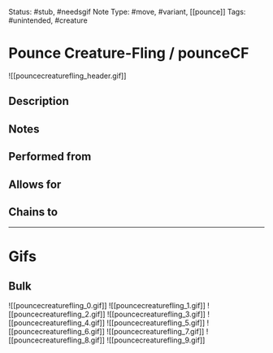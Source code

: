 Status: #stub, #needsgif 
Note Type: #move, #variant, [[pounce]]
Tags: #unintended, #creature 

# Pounce Creature-Fling / pounceCF
![[pouncecreaturefling_header.gif]]
## Description


## Notes


## Performed from


## Allows for


## Chains to


___
# Gifs
## Bulk
![[pouncecreaturefling_0.gif]]
![[pouncecreaturefling_1.gif]]
![[pouncecreaturefling_2.gif]]
![[pouncecreaturefling_3.gif]]
![[pouncecreaturefling_4.gif]]
![[pouncecreaturefling_5.gif]]
![[pouncecreaturefling_6.gif]]
![[pouncecreaturefling_7.gif]]
![[pouncecreaturefling_8.gif]]
![[pouncecreaturefling_9.gif]]